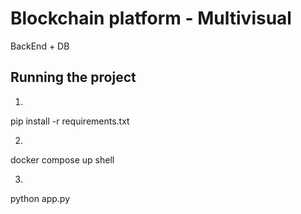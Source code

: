 # Blockchain platform - Multivisual

BackEnd + DB


## Running the project

1. 
pip install -r requirements.txt

2.
docker compose up
shell

3.
python app.py

